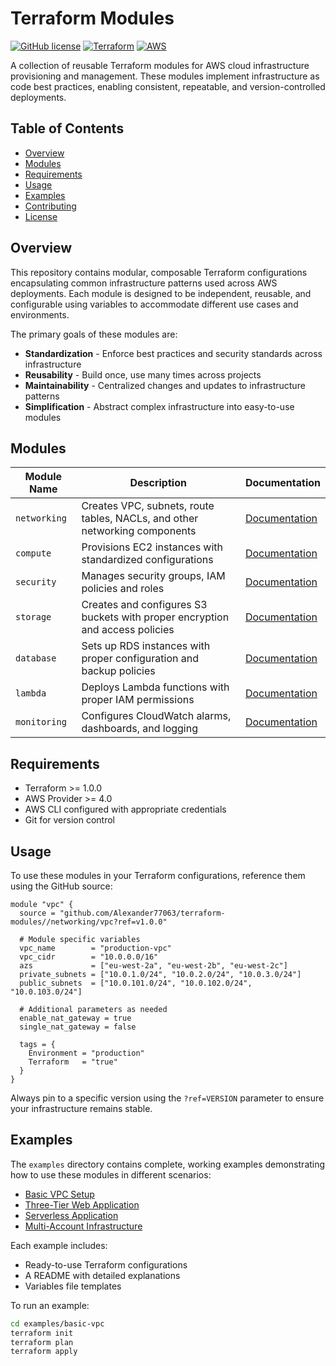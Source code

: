 # Terraform Modules

[![GitHub license](https://img.shields.io/github/license/Alexander77063/terraform-modules)](https://github.com/Alexander77063/terraform-modules/blob/main/LICENSE)
[![Terraform](https://img.shields.io/badge/terraform-%235835CC.svg?style=flat&logo=terraform&logoColor=white)](https://www.terraform.io/)
[![AWS](https://img.shields.io/badge/AWS-%23FF9900.svg?style=flat&logo=amazon-aws&logoColor=white)](https://aws.amazon.com/)

A collection of reusable Terraform modules for AWS cloud infrastructure provisioning and management. These modules implement infrastructure as code best practices, enabling consistent, repeatable, and version-controlled deployments.

## Table of Contents

- [Overview](#overview)
- [Modules](#modules)
- [Requirements](#requirements)
- [Usage](#usage)
- [Examples](#examples)
- [Contributing](#contributing)
- [License](#license)

## Overview

This repository contains modular, composable Terraform configurations encapsulating common infrastructure patterns used across AWS deployments. Each module is designed to be independent, reusable, and configurable using variables to accommodate different use cases and environments.

The primary goals of these modules are:

- **Standardization** - Enforce best practices and security standards across infrastructure
- **Reusability** - Build once, use many times across projects
- **Maintainability** - Centralized changes and updates to infrastructure patterns
- **Simplification** - Abstract complex infrastructure into easy-to-use modules

## Modules

| Module Name | Description | Documentation |
|-------------|-------------|---------------|
| `networking` | Creates VPC, subnets, route tables, NACLs, and other networking components | [Documentation](./networking/README.md) |
| `compute` | Provisions EC2 instances with standardized configurations | [Documentation](./compute/README.md) |
| `security` | Manages security groups, IAM policies and roles | [Documentation](./security/README.md) |
| `storage` | Creates and configures S3 buckets with proper encryption and access policies | [Documentation](./storage/README.md) |
| `database` | Sets up RDS instances with proper configuration and backup policies | [Documentation](./database/README.md) |
| `lambda` | Deploys Lambda functions with proper IAM permissions | [Documentation](./lambda/README.md) |
| `monitoring` | Configures CloudWatch alarms, dashboards, and logging | [Documentation](./monitoring/README.md) |

## Requirements

- Terraform >= 1.0.0
- AWS Provider >= 4.0
- AWS CLI configured with appropriate credentials
- Git for version control

## Usage

To use these modules in your Terraform configurations, reference them using the GitHub source:

```hcl
module "vpc" {
  source = "github.com/Alexander77063/terraform-modules//networking/vpc?ref=v1.0.0"
  
  # Module specific variables
  vpc_name        = "production-vpc"
  vpc_cidr        = "10.0.0.0/16"
  azs             = ["eu-west-2a", "eu-west-2b", "eu-west-2c"]
  private_subnets = ["10.0.1.0/24", "10.0.2.0/24", "10.0.3.0/24"]
  public_subnets  = ["10.0.101.0/24", "10.0.102.0/24", "10.0.103.0/24"]
  
  # Additional parameters as needed
  enable_nat_gateway = true
  single_nat_gateway = false
  
  tags = {
    Environment = "production"
    Terraform   = "true"
  }
}
```

Always pin to a specific version using the `?ref=VERSION` parameter to ensure your infrastructure remains stable.

## Examples

The `examples` directory contains complete, working examples demonstrating how to use these modules in different scenarios:

- [Basic VPC Setup](./examples/basic-vpc/README.md)
- [Three-Tier Web Application](./examples/three-tier-app/README.md)
- [Serverless Application](./examples/serverless-app/README.md)
- [Multi-Account Infrastructure](./examples/multi-account/README.md)

Each example includes:
- Ready-to-use Terraform configurations
- A README with detailed explanations
- Variables file templates

To run an example:

```bash
cd examples/basic-vpc
terraform init
terraform plan
terraform apply
```
